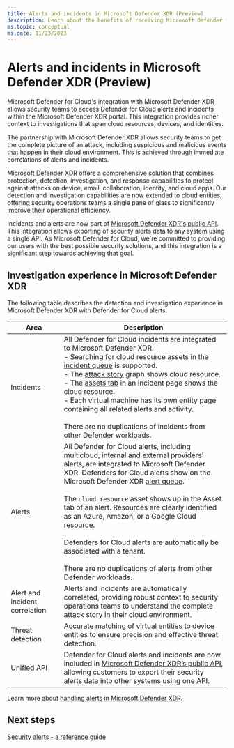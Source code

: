 ```yaml
---
title: Alerts and incidents in Microsoft Defender XDR (Preview)
description: Learn about the benefits of receiving Microsoft Defender for Cloud's alerts in Microsoft Defender XDR 
ms.topic: conceptual
ms.date: 11/23/2023
---
```


# Alerts and incidents in Microsoft Defender XDR (Preview)

Microsoft Defender for Cloud's integration with Microsoft Defender XDR allows security teams to access Defender for Cloud alerts and incidents within the Microsoft Defender XDR portal. This integration provides richer context to investigations that span cloud resources, devices, and identities. 

The partnership with Microsoft Defender XDR allows security teams to get the complete picture of an attack, including suspicious and malicious events that happen in their cloud environment. This is achieved through immediate correlations of alerts and incidents. 

Microsoft Defender XDR offers a comprehensive solution that combines protection, detection, investigation, and response capabilities to protect against attacks on device, email, collaboration, identity, and cloud apps. Our detection and investigation capabilities are now extended to cloud entities, offering security operations teams a single pane of glass to significantly improve their operational efficiency. 

Incidents and alerts are now part of [Microsoft Defender XDR's public API](/microsoft-365/security/defender/api-overview?view=o365-worldwide). This integration allows exporting of security alerts data to any system using a single API. As Microsoft Defender for Cloud, we're committed to providing our users with the best possible security solutions, and this integration is a significant step towards achieving that goal.

## Investigation experience in Microsoft Defender XDR 

The following table describes the detection and investigation experience in Microsoft Defender XDR with Defender for Cloud alerts.

| Area | Description |
|--|--|
| Incidents | All Defender for Cloud incidents are integrated to Microsoft Defender XDR. <br> - Searching for cloud resource assets in the [incident queue](/microsoft-365/security/defender/incident-queue?view=o365-worldwide) is supported. <br> - The [attack story](/microsoft-365/security/defender/investigate-incidents?view=o365-worldwide#attack-story) graph shows cloud resource. <br> - The [assets tab](/microsoft-365/security/defender/investigate-incidents?view=o365-worldwide#assets) in an incident page shows the cloud resource. <br> - Each virtual machine has its own entity page containing all related alerts and activity. <br> <br> There are no duplications of incidents from other Defender workloads. |
| Alerts  | All Defender for Cloud alerts, including multicloud, internal and external providers’ alerts, are integrated to Microsoft Defender XDR. Defenders for Cloud alerts show on the Microsoft Defender XDR [alert queue](/microsoft-365/security/defender-endpoint/alerts-queue-endpoint-detection-response?view=o365-worldwide). <br> <br> The `cloud resource` asset shows up in the Asset tab of an alert. Resources are clearly identified as an Azure, Amazon, or a Google Cloud resource. <br> <br> Defenders for Cloud alerts are automatically be associated with a tenant. <br> <br> There are no duplications of alerts from other Defender workloads.| 
| Alert and incident correlation | Alerts and incidents are automatically correlated, providing robust context to security operations teams to understand the complete attack story in their cloud environment. |
| Threat detection | Accurate matching of virtual entities to device entities to ensure precision and effective threat detection. |
| Unified API | Defender for Cloud alerts and incidents are now included in [Microsoft Defender XDR’s public API](/microsoft-365/security/defender/api-overview?view=o365-worldwide), allowing customers to export their security alerts data into other systems using one API. |

Learn more about [handling alerts in Microsoft Defender XDR](/microsoft-365/security/defender/microsoft-365-security-center-defender-cloud?view=o365-worldwide).

## Next steps

[Security alerts - a reference guide](alerts-reference.md)
